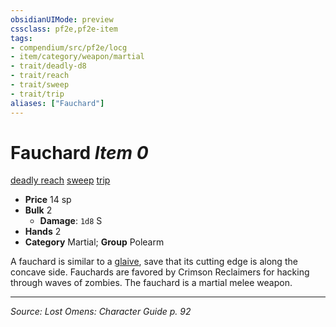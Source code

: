 ```yaml
---
obsidianUIMode: preview
cssclass: pf2e,pf2e-item
tags:
- compendium/src/pf2e/locg
- item/category/weapon/martial
- trait/deadly-d8
- trait/reach
- trait/sweep
- trait/trip
aliases: ["Fauchard"]
---
```

# Fauchard *Item 0*  
[deadly <d8>](rules/traits/deadly-d8.md "Deadly Weapon Trait")  [reach](reach.md "Reach Weapon Trait")  [sweep](sweep.md "Sweep Weapon Trait")  [trip](Reference/Rules/Traits/trip.md "Trip Weapon Trait")  

- **Price** 14 sp
- **Bulk** 2
  - **Damage**: `1d8` S
- **Hands** 2
- **Category** Martial; **Group** Polearm 

A fauchard is similar to a [glaive](glaive.md), save that its cutting edge is along the concave side. Fauchards are favored by Crimson Reclaimers for hacking through waves of zombies. The fauchard is a martial melee weapon.


---
*Source: Lost Omens: Character Guide p. 92*